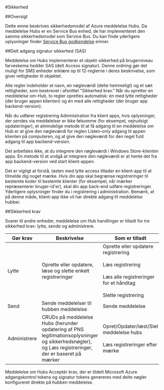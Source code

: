 <properties
    pageTitle="Sikkerhed i forbindelse med besked om Hubs"
    description="Dette emne forklares sikkerhed i forbindelse med Azure meddelelse hubs."
    services="notification-hubs"
    documentationCenter=".net"
    authors="ysxu"
    manager="erikre"
    editor=""/>

<tags
    ms.service="notification-hubs"
    ms.workload="mobile"
    ms.tgt_pltfrm="mobile-multiple"
    ms.devlang="multiple"
    ms.topic="article"
    ms.date="06/29/2016"
    ms.author="yuaxu"/>

#<a name="security"></a>Sikkerhed

##<a name="overview"></a>Oversigt

Dette emne beskrives sikkerhedsmodel af Azure meddelelse Hubs. Da meddelelse Hubs er en Service Bus enhed, de har implementeret den samme sikkerhedsmodel som Service Bus. Du kan finde yderligere oplysninger finder [Service Bus godkendelse](https://msdn.microsoft.com/library/azure/dn155925.aspx) emner.

##<a name="shared-access-signature-security-sas"></a>Delt adgang signatur sikkerhed (SAS) 

Meddelelse om Hubs implementerer et objekt-sikkerhed på brugerniveau farveskema hedder SAS (delt Access signatur). Denne ordning gør det muligt for SMS enheder erklære op til 12-reglerne i deres beskrivelse, som giver rettigheder til objektet.

Alle regler indeholder et navn, en nøgleværdi (delte hemmeligt) og et sæt rettigheder, som beskrevet i afsnittet "Sikkerhed krav." Når du opretter en meddelelse om-Hub, to regler oprettes automatisk: én med lytte rettigheder (der bruger appen klienten) og én med alle rettigheder (der bruger app backend-version).

Når du udfører registrering Administration fra klient apps, hvis oplysninger, der sendes via meddelelser er ikke følsomme (for eksempel, vejrudsigt opdateringer), et almindelige metode til at få adgang til en meddelelse om Hub er at give den nøgleværdi for reglen Listen-only adgang til appen klienten på computeren, og at give den nøgleværdi for den regel fuld adgang til app backend-version.

Det anbefales ikke, at du integrere den nøgleværdi i Windows Store-klienten apps. En metode til at undgå at integrere den nøgleværdi er at hente det fra app backend-version ved start klient-appen.

Det er vigtigt at forstå, tasten med lytte access tillader en klient-app til at tilmelde dig noget mærke. Hvis din app skal begrænse registreringer til bestemte koder til bestemte klienter (for eksempel, når mærker repræsenterer bruger-id'er), skal din app back-end udføre registreringer. Yderligere oplysninger finder du i registrering i administration. Bemærk, at på denne måde, klient-app ikke vil har direkte adgang til meddelelse hubber.

##<a name="security-claims"></a>Sikkerhed krav

Svarer til andre enheder, meddelelse om Hub handlinger er tilladt for tre sikkerhed krav: lytte, sende og administrere.

| Gør krav | Beskrivelse | Som er tilladt |
|-------|-------------|--------------------|
| Lytte | Oprette eller opdatere, læse og slette enkelt registreringer | Oprette eller opdatere registrering<br><br>Læs registrering<br><br>Læs alle registreringer for et håndtag<br><br>Slette registrering |
| Send | Sende meddelelser til hubben meddelelse | Sende meddelelse |
| Administrere | CRUDs på meddelelse Hubs (herunder opdatering af PNS legitimationsoplysninger og sikkerhedsnøgler), og Læs registreringer, der er baseret på mærker | Opret/Opdater/læst/Slet meddelelse hubs<br><br>Læs registreringer efter mærke |


Meddelelse om Hubs Acceptér krav, der er tildelt Microsoft Azure adgangskontrol tokens og signatur tokens genereres med delte nøgler konfigureret direkte på hubben meddelelse.